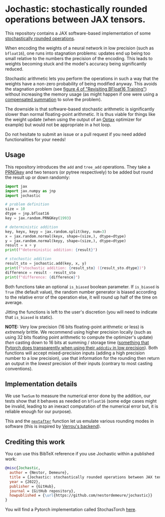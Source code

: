 # Jochastic: stochastically rounded operations between JAX tensors.

This repository contains a JAX software-based implementation of some [stochastically rounded operations](https://nhigham.com/2020/07/07/what-is-stochastic-rounding/).

When encoding the weights of a neural network in low precision (such as `bfloat16`), one runs into stagnation problems: updates end up being too small relative to the numbers the precision of the encoding.
This leads to weights becoming stuck and the model's accuracy being significantly reduced.

Stochastic arithmetic lets you perform the operations in such a way that the weights have a non-zero probability of being modified anyway.
This avoids the stagnation problem (see [figure 4 of "Revisiting BFloat16 Training"](https://arxiv.org/abs/2010.06192)) without increasing the memory usage (as might happen if one were using a [compensated summation](https://github.com/nestordemeure/pairArithmetic) to solve the problem).

The downside is that software-based stochastic arithmetic is significantly slower than normal floating-point arithmetic.
It is thus viable for things like the weight update (when using the output of an [Optax](https://github.com/deepmind/optax) optimizer for example) but would not be appropriate in a hot loop.

Do not hesitate to submit an issue or a pull request if you need added functionalities for your needs!

## Usage

This repository introduces the `add` and `tree_add` operations.
They take a [PRNGkey](https://jax.readthedocs.io/en/latest/_autosummary/jax.random.PRNGKey.html) and two tensors (or pytree respectively) to be added but round the result up or down randomly:

```python
import jax
import jax.numpy as jnp
import jochastic

# problem definition
size = 10
dtype = jnp.bfloat16
key = jax.random.PRNGKey(1993)

# deterministic addition
key, keyx, keyy = jax.random.split(key, num=3)
x = jax.random.normal(keyx, shape=(size,), dtype=dtype)
y = jax.random.normal(keyy, shape=(size,), dtype=dtype)
result = x + y
print(f"deterministic addition: {result}")

# stochastic addition
result_sto = jochastic.add(key, x, y)
print(f"stochastic addition: {result_sto} ({result_sto.dtype})")
difference = result - result_sto
print(f"difference: {difference}")
```

Both functions take an optional `is_biased` boolean parameter.
If `is_biased` is `True` (the default value), the random number generator is biased according to the relative error of the operation
else, it will round up half of the time on average.

Jitting the functions is left to the user's discretion (you will need to indicate that `is_biased` is static).

**NOTE:**
Very low precision (16 bits floating-point arithmetic or less) is *extremely* brittle.
We recommend using higher precision locally (such as using 32 bits floating point arithmetic to compute the optimizer's update) *then* casting down to 16 bits at summing / storage time ([something that Pytorch does transparently when using their `addcdiv` in low precision](https://github.com/pytorch/pytorch/blob/12382f0a38f8199bc74aee701465e847f368e6de/aten/src/ATen/native/cuda/PointwiseOpsKernel.cu?fbclid=IwAR0SdS6mVAGN0TB_TAdKt0WVWWjxiBkmP6Inj9lYH8oB68wjsbQzinlH-xY#L92)).
Both functions will accept mixed-precision inputs (adding a high precision number to a low precision), use that information for the rounding then return an output in the *lowest* precision of their inputs (contrary to most casting conventions).

## Implementation details

We use `TwoSum` to measure the numerical error done by the addition, our tests show that it behaves as needed on `bfloat16` (some edge cases might be invalid, leading to an inexact computation of the numerical error but, it is reliable enough for our purpose).

This and the [`nextafter`](https://jax.readthedocs.io/en/latest/_autosummary/jax.numpy.nextafter.html) function let us emulate various rounding modes in software (this is inspired by [Verrou's backend](https://github.com/edf-hpc/verrou)).

## Crediting this work

You can use this BibTeX reference if you use Jochastic within a published work:

```bibtex
@misc{Jochastic,
  author = {Nestor, Demeure},
  title = {Jochastic: stochastically rounded operations between JAX tensors.},
  year = {2022},
  publisher = {GitHub},
  journal = {GitHub repository},
  howpublished = {\url{https://github.com/nestordemeure/jochastic}}
}
```

You will find a Pytorch implementation called StochasTorch [here](https://github.com/nestordemeure/stochastorch).
